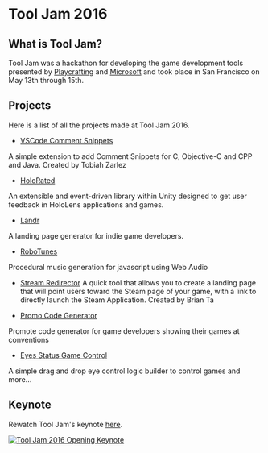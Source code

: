 # Tool Jam 2016 #

## What is Tool Jam? ##
Tool Jam was a hackathon for developing the game development tools presented by [Playcrafting](https://www.playcrafting.com/) and [Microsoft](https://developer.microsoft.com/) and took place in San Francisco on May 13th through 15th.

## Projects ##

Here is a list of all the projects made at Tool Jam 2016.

- [VSCode Comment Snippets](https://github.com/TobiahZ/vscode-comment-snippets)

 A simple extension to add Comment Snippets for C, Objective-C and CPP and Java.
 Created by Tobiah Zarlez

- [HoloRated](https://github.com/JonECG/HoloRated)

 An extensible and event-driven library within Unity designed to get user feedback in HoloLens applications and games.

- [Landr](https://github.com/BerniceChua/landr)

 A landing page generator for indie game developers.

- [RoboTunes](https://github.com/knoopx/robotunes.js) 

 Procedural music generation for javascript using Web Audio
 
- [Stream Redirector](https://github.com/bctaucsd/steamredirector)
 A quick tool that allows you to create a landing page that will point users toward the Steam page of your game, with a link to directly launch the Steam Application.
 Created by Brian Ta

- [Promo Code Generator](https://github.com/pujariamol/promo_code_generator)

 Promote code generator for game developers showing their games at conventions
 
- [Eyes Status Game Control](https://github.com/mvacosmos/eyes_status_game_control)

 A simple drag and drop eye control logic builder to control games and more...

## Keynote ##

Rewatch Tool Jam's keynote [here](https://channel9.msdn.com/Events/ToolJam/2016/Opening-Keynote "Tool Jam 2016 Opening Keynote").

[![Tool Jam 2016 Opening Keynote](http://video.ch9.ms/ch9/4848/012f1cb6-bc59-4c50-97eb-c02dc7a04848/keynote_Custom.jpg)](https://channel9.msdn.com/Events/ToolJam/2016/Opening-Keynote "Tool Jam 2016 Opening Keynote")
